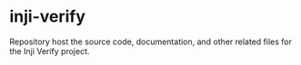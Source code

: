 # inji-verify
Repository host the source code, documentation, and other related files for the Inji Verify project.
